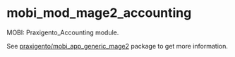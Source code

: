 # mobi_mod_mage2_accounting

MOBI: Praxigento_Accounting module.

See [praxigento/mobi_app_generic_mage2](https://github.com/praxigento/mobi_app_generic_mage2) package 
to get more information.